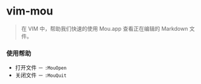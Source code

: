 vim-mou
=======
> 在 VIM 中，帮助我们快速的使用 Mou.app 查看正在编辑的 Markdown 文件。

### 使用帮助
  * 打开文件 － `:MouOpen`
  * 关闭文件 － `:MouQuit`
